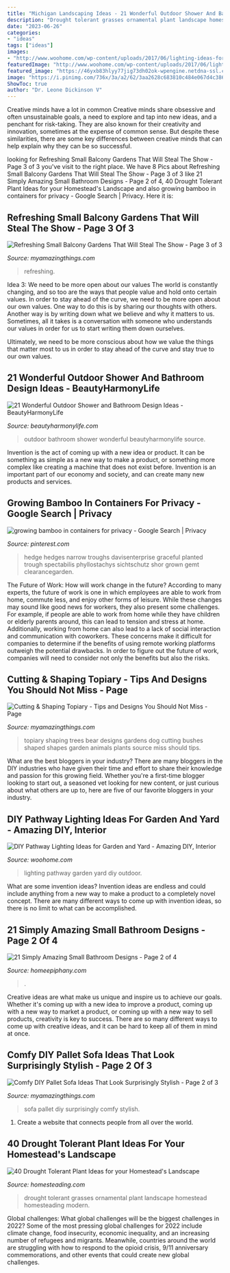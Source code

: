 ```yaml
---
title: "Michigan Landscaping Ideas - 21 Wonderful Outdoor Shower And Bathroom Design Ideas"
description: "Drought tolerant grasses ornamental plant landscape homestead homesteading modern"
date: "2023-06-26"
categories:
- "ideas"
tags: ["ideas"]
images:
- "http://www.woohome.com/wp-content/uploads/2017/06/lighting-ideas-for-pathway-14.jpg"
featuredImage: "http://www.woohome.com/wp-content/uploads/2017/06/lighting-ideas-for-pathway-14.jpg"
featured_image: "https://46yxb83hlyy77jig73dh02ok-wpengine.netdna-ssl.com/wp-content/uploads/2015/06/40-Drought-Tolerant-Plant-Ideas-for-your-Homesteads-Landscape-Ornamental-Grasses-625x575.jpg"
image: "https://i.pinimg.com/736x/3a/a2/62/3aa2628c683810c484e067d4c386de7d.jpg"
ShowToc: true
author: "Dr. Leone Dickinson V"
---
```



Creative minds have a lot in common
Creative minds share obsessive and often unsustainable goals, a need to explore and tap into new ideas, and a penchant for risk-taking. They are also known for their creativity and innovation, sometimes at the expense of common sense. But despite these similarities, there are some key differences between creative minds that can help explain why they can be so successful.

	

		
looking for Refreshing Small Balcony Gardens That Will Steal The Show - Page 3 of 3 you've visit to the right place. We have 8 Pics about Refreshing Small Balcony Gardens That Will Steal The Show - Page 3 of 3 like 21 Simply Amazing Small Bathroom Designs - Page 2 of 4, 40 Drought Tolerant Plant Ideas for your Homestead&#039;s Landscape and also growing bamboo in containers for privacy - Google Search | Privacy. Here it is:
		
    
## Refreshing Small Balcony Gardens That Will Steal The Show - Page 3 Of 3

<img loading=lazy src="https://myamazingthings.com/wp-content/uploads/2017/04/Small-Balcony-Garden-ideas-3.jpg" onerror="this.onerror=null;this.src='https://tse4.mm.bing.net/th?id=OIP.nKrD3nrKu6oEonUyjamFxgHaLH&amp;pid=15.1';" alt="Refreshing Small Balcony Gardens That Will Steal The Show - Page 3 of 3">

_Source: myamazingthings.com_

>refreshing. 

	

Idea 3: We need to be more open about our values
The world is constantly changing, and so too are the ways that people value and hold onto certain values. In order to stay ahead of the curve, we need to be more open about our own values.
One way to do this is by sharing our thoughts with others. Another way is by writing down what we believe and why it matters to us. Sometimes, all it takes is a conversation with someone who understands our values in order for us to start writing them down ourselves.

Ultimately, we need to be more conscious about how we value the things that matter most to us in order to stay ahead of the curve and stay true to our own values.

    
## 21 Wonderful Outdoor Shower And Bathroom Design Ideas - BeautyHarmonyLife

<img loading=lazy src="https://beautyharmonylife.com/wp-content/uploads/2013/10/tumblr_lt69ybK2qT1qh8c0xo1_400.jpg" onerror="this.onerror=null;this.src='https://tse1.mm.bing.net/th?id=OIP.ENBqo0FInImbLcdjXNHNhQHaLJ&amp;pid=15.1';" alt="21 Wonderful Outdoor Shower and Bathroom Design Ideas - BeautyHarmonyLife">

_Source: beautyharmonylife.com_

>outdoor bathroom shower wonderful beautyharmonylife source. 

	

Invention is the act of coming up with a new idea or product. It can be something as simple as a new way to make a product, or something more complex like creating a machine that does not exist before. Invention is an important part of our economy and society, and can create many new products and services.

    
## Growing Bamboo In Containers For Privacy - Google Search | Privacy

<img loading=lazy src="https://i.pinimg.com/736x/3a/a2/62/3aa2628c683810c484e067d4c386de7d.jpg" onerror="this.onerror=null;this.src='https://tse3.mm.bing.net/th?id=OIP.rYKvnGEaB1TP270S-zZrWQHaJ3&amp;pid=15.1';" alt="growing bamboo in containers for privacy - Google Search | Privacy">

_Source: pinterest.com_

>hedge hedges narrow troughs davisenterprise graceful planted trough spectabilis phyllostachys sichtschutz shor grown gemt clearancegarden. 

	

The Future of Work: How will work change in the future?
According to many experts, the future of work is one in which employees are able to work from home, commute less, and enjoy other forms of leisure. While these changes may sound like good news for workers, they also present some challenges. For example, if people are able to work from home while they have children or elderly parents around, this can lead to tension and stress at home. Additionally, working from home can also lead to a lack of social interaction and communication with coworkers. These concerns make it difficult for companies to determine if the benefits of using remote working platforms outweigh the potential drawbacks. In order to figure out the future of work, companies will need to consider not only the benefits but also the risks.

    
## Cutting &amp; Shaping Topiary - Tips And Designs You Should Not Miss - Page

<img loading=lazy src="https://myamazingthings.com/wp-content/uploads/2017/05/garden6.jpg" onerror="this.onerror=null;this.src='https://tse1.mm.bing.net/th?id=OIP.BJ6_J7GIsmCUcUFxWlfD-wHaLH&amp;pid=15.1';" alt="Cutting &amp; Shaping Topiary - Tips and Designs You Should Not Miss - Page">

_Source: myamazingthings.com_

>topiary shaping trees bear designs gardens dog cutting bushes shaped shapes garden animals plants source miss should tips. 

	

What are the best bloggers in your industry?
There are many bloggers in the DIY industries who have given their time and effort to share their knowledge and passion for this growing field. Whether you're a first-time blogger looking to start out, a seasoned vet looking for new content, or just curious about what others are up to, here are five of our favorite bloggers in your industry.

    
## DIY Pathway Lighting Ideas For Garden And Yard - Amazing DIY, Interior

<img loading=lazy src="http://www.woohome.com/wp-content/uploads/2017/06/lighting-ideas-for-pathway-14.jpg" onerror="this.onerror=null;this.src='https://tse2.mm.bing.net/th?id=OIP.r7a3ifWfcvWCXl_lqE-VMwHaL1&amp;pid=15.1';" alt="DIY Pathway Lighting Ideas for Garden and Yard - Amazing DIY, Interior">

_Source: woohome.com_

>lighting pathway garden yard diy outdoor. 

	

What are some invention ideas?
Invention ideas are endless and could include anything from a new way to make a product to a completely novel concept. There are many different ways to come up with invention ideas, so there is no limit to what can be accomplished.

    
## 21 Simply Amazing Small Bathroom Designs - Page 2 Of 4

<img loading=lazy src="https://homeepiphany.com/wp-content/uploads/2015/05/21-Simply-Amazing-Small-Bathroom-Designs-6.jpg" onerror="this.onerror=null;this.src='https://tse4.mm.bing.net/th?id=OIP.wlBE-kp1wEawZzjVRaqDVwHaLH&amp;pid=15.1';" alt="21 Simply Amazing Small Bathroom Designs - Page 2 of 4">

_Source: homeepiphany.com_

>. 

	

Creative ideas are what make us unique and inspire us to achieve our goals. Whether it's coming up with a new idea to improve a product, coming up with a new way to market a product, or coming up with a new way to sell products, creativity is key to success. There are so many different ways to come up with creative ideas, and it can be hard to keep all of them in mind at once.

    
## Comfy DIY Pallet Sofa Ideas That Look Surprisingly Stylish - Page 2 Of 3

<img loading=lazy src="http://myamazingthings.com/wp-content/uploads/2017/08/pallet-sofa-10.jpg" onerror="this.onerror=null;this.src='https://tse2.mm.bing.net/th?id=OIP.CA1He0dzFdKVzdDXpJ8LfgHaLI&amp;pid=15.1';" alt="Comfy DIY Pallet Sofa Ideas That Look Surprisingly Stylish - Page 2 of 3">

_Source: myamazingthings.com_

>sofa pallet diy surprisingly comfy stylish. 

	

1. Create a website that connects people from all over the world.

    
## 40 Drought Tolerant Plant Ideas For Your Homestead&#039;s Landscape

<img loading=lazy src="https://46yxb83hlyy77jig73dh02ok-wpengine.netdna-ssl.com/wp-content/uploads/2015/06/40-Drought-Tolerant-Plant-Ideas-for-your-Homesteads-Landscape-Ornamental-Grasses-625x575.jpg" onerror="this.onerror=null;this.src='https://tse3.mm.bing.net/th?id=OIP.nRPI8rISjZ6wIPKGb0JGBgHaG0&amp;pid=15.1';" alt="40 Drought Tolerant Plant Ideas for your Homestead&#039;s Landscape">

_Source: homesteading.com_

>drought tolerant grasses ornamental plant landscape homestead homesteading modern. 

	

Global challenges: What global challenges will be the biggest challenges in 2022?
Some of the most pressing global challenges for 2022 include climate change, food insecurity, economic inequality, and an increasing number of refugees and migrants. Meanwhile, countries around the world are struggling with how to respond to the opioid crisis, 9/11 anniversary commemorations, and other events that could create new global challenges.

